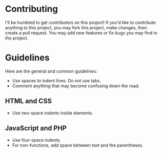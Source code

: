 # Contributing
I'll be humbled to get contributors on this project!  If you'd like to contribute anything to this project, you may fork this project, make changes, then create a pull request. You may add new features or fix bugs you may find in the project.

# Guidelines
Here are the general and common guidelines:
- Use spaces to indent lines.  Do not use tabs.
- Comment anything that may become confusing down the road.

## HTML and CSS
- Use two-space indents inside elements.

## JavaScript and PHP
- Use four-space indents.
- For non-functions, add space between text and the parentheses.
